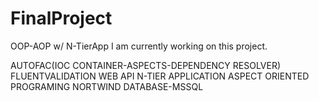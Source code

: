 # FinalProject
OOP-AOP w/ N-TierApp
I am currently working on this project.

AUTOFAC(IOC CONTAINER-ASPECTS-DEPENDENCY RESOLVER)
FLUENTVALIDATION 
WEB API
N-TIER APPLICATION
ASPECT ORIENTED PROGRAMING
NORTWIND DATABASE-MSSQL
